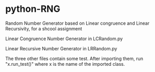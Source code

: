 # python-RNG
Random Number Generator based on Linear congruence and Linear Recursivity, for a shcool assignment

Linear Congruence Number Generator in LCRandom.py

Linear Recursive Number Generator in LRRandom.py


The three other files contain some test. After importing them, run "x.run_test()" where x is the name of the imported class.
